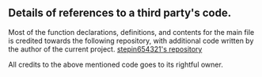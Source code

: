## Details of references to a third party's code.

Most of the function declarations, definitions, and contents for the main file is credited towards the following repository, with additional code written by the author of the current project.
[stepin654321's repository](https://github.com/stepin654321/MiniProject_Template/tree/master/MiniProject_C/3_Implementation "Credits")

All credits to the above mentioned code goes to its rightful owner.
